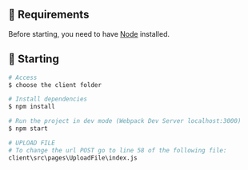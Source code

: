 ## :pushpin: Requirements

Before starting, you need to have [Node](https://nodejs.org/en/) installed.

## :pushpin: Starting

```bash
# Access
$ choose the client folder

# Install dependencies
$ npm install

# Run the project in dev mode (Webpack Dev Server localhost:3000)
$ npm start

# UPLOAD FILE
# To change the url POST go to line 58 of the following file:
client\src\pages\UploadFile\index.js
```
